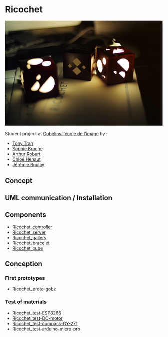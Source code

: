# Ricochet

<img alt="Ricochet cube proto" src="https://github.com/ricochetGobz/ricochet/blob/master/ASSETS/photos/Ricochet_cube_proto.jpg?raw=true">

Student project at [Gobelins l'école de l'image]() by :

- [Tony Tran](http://arkestar.tumblr.com)
- [Sophie Broche](https://twitter.com/SophieBroche)
- [Arthur Robert](https://twitter.com/Arth_Rob)
- [Chloé Henaut](http://notpretty.fr/)
- [Jérémie Boulay](jeremieboulay.fr)


## Concept

## UML communication / Installation

## Components

- [Ricochet_controller](https://github.com/ricochetGobz/ricochet_controller)
- [Ricochet_server](https://github.com/ricochetGobz/ricochet_server)
- [Ricochet_gallery](https://github.com/ricochetGobz/ricochet_gallery)
- [Ricochet_bracelet](https://github.com/ricochetGobz/ricochet_bracelet)
- [Ricochet_cube](https://github.com/ricochetGobz/ricochet_cube)

## Conception

### First prototypes

- [Ricochet_proto-gobz](https://github.com/ricochetGobz/ricochet_proto_gobz)

### Test of materials

- [Ricochet_test-ESP8266](https://github.com/ricochetGobz/ricochet_test_wifi)
- [Ricochet_test-DC-motor](https://github.com/ricochetGobz/ricochet_test_DC-motor)
- [Ricochet_test-compass-GY-271](https://github.com/ricochetGobz/ricochet_test_compass_GY-271)
- [Ricochet_test-arduino-micro-pro](https://github.com/ricochetGobz/ricochet_test_arduino-micro-pro)
